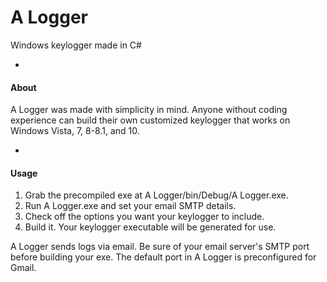 # A Logger
Windows keylogger made in C#

-
#### About

A Logger was made with simplicity in mind. Anyone without coding experience can build their own customized keylogger that works on Windows Vista, 7, 8-8.1, and 10.

-
#### Usage

1. Grab the precompiled exe at A Logger/bin/Debug/A Logger.exe.
2. Run A Logger.exe and set your email SMTP details.
3. Check off the options you want your keylogger to include.
4. Build it. Your keylogger executable will be generated for use.

A Logger sends logs via email. Be sure of your email server's SMTP port before building your exe. The default port in A Logger is preconfigured for Gmail.
